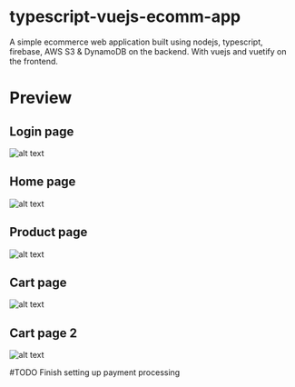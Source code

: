 # typescript-vuejs-ecomm-app
A simple ecommerce web application built using nodejs, typescript, firebase, AWS S3 &amp; DynamoDB on the backend. With vuejs and vuetify on the frontend.

# Preview
## Login page
![alt text](https://user-images.githubusercontent.com/41773320/136240779-396e30a8-c7fe-419f-838e-a10a1af26426.png)

## Home page
![alt text](https://user-images.githubusercontent.com/41773320/136240759-b6d1f8ae-38fc-41f6-afff-944061353eef.png)

## Product page
![alt text](https://user-images.githubusercontent.com/41773320/136240766-8e7c2647-bc6e-4e24-a690-4d29fb711764.png)

## Cart page
![alt text](https://user-images.githubusercontent.com/41773320/136240773-3c2a93d5-3eea-4625-ae0d-4a1643ebff89.png)
## Cart page 2
![alt text](https://user-images.githubusercontent.com/41773320/136240778-8263abd3-bedd-457f-9587-061e7f5b0496.png)

#TODO
Finish setting up payment processing

